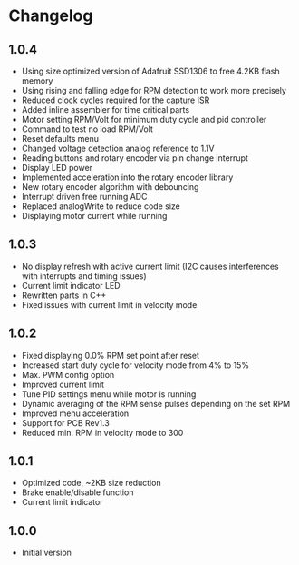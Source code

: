 # Changelog

## 1.0.4

 - Using size optimized version of Adafruit SSD1306 to free 4.2KB flash memory
 - Using rising and falling edge for RPM detection to work more precisely
 - Reduced clock cycles required for the capture ISR
 - Added inline assembler for time critical parts
 - Motor setting RPM/Volt for minimum duty cycle and pid controller
 - Command to test no load RPM/Volt
 - Reset defaults menu
 - Changed voltage detection analog reference to 1.1V
 - Reading buttons and rotary encoder via pin change interrupt
 - Display LED power
 - Implemented acceleration into the rotary encoder library
 - New rotary encoder algorithm with debouncing
 - Interrupt driven free running ADC
 - Replaced analogWrite to reduce code size
 - Displaying motor current while running

## 1.0.3

- No display refresh with active current limit (I2C causes interferences with interrupts and timing issues)
- Current limit indicator LED
- Rewritten parts in C++
- Fixed issues with current limit in velocity mode

## 1.0.2

- Fixed displaying 0.0% RPM set point after reset
- Increased start duty cycle for velocity mode from 4% to 15%
- Max. PWM config option
- Improved current limit
- Tune PID settings menu while motor is running
- Dynamic averaging of the RPM sense pulses depending on the set RPM
- Improved menu acceleration
- Support for PCB Rev1.3
- Reduced min. RPM in velocity mode to 300

## 1.0.1

- Optimized code, ~2KB size reduction
- Brake enable/disable function
- Current limit indicator

## 1.0.0

- Initial version
